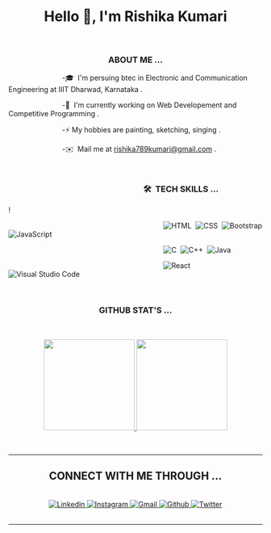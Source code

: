 <h1 align="center">Hello 👋, I'm Rishika Kumari</h1>
<br>
<h3 align="center">ABOUT ME ...</h3>
 
&nbsp;&nbsp;&nbsp;&nbsp;&nbsp;&nbsp;&nbsp;&nbsp;&nbsp;&nbsp;&nbsp;&nbsp;&nbsp;&nbsp; &nbsp;&nbsp;&nbsp;&nbsp;&nbsp;&nbsp;&nbsp;&nbsp;&nbsp;&nbsp;&nbsp;&nbsp;-🎓 &nbsp;I'm persuing btec in Electronic and Communication Engineering at IIIT Dharwad, Karnataka .

&nbsp;&nbsp;&nbsp;&nbsp;&nbsp;&nbsp;&nbsp;&nbsp;&nbsp;&nbsp;&nbsp;&nbsp;&nbsp;&nbsp;&nbsp;&nbsp;&nbsp;&nbsp;&nbsp;&nbsp;&nbsp;&nbsp;&nbsp;&nbsp;&nbsp;&nbsp;&nbsp;-🌱 &nbsp;I'm currently working on Web Developement and Competitive Programming .

&nbsp;&nbsp;&nbsp;&nbsp;&nbsp;&nbsp;&nbsp;&nbsp;&nbsp;&nbsp;&nbsp;&nbsp;&nbsp; &nbsp;&nbsp;&nbsp;&nbsp;&nbsp;&nbsp;&nbsp;&nbsp;&nbsp;&nbsp;&nbsp;&nbsp; -⚡ My hobbies are painting, sketching, singing .

&nbsp;&nbsp;&nbsp;&nbsp;&nbsp;&nbsp;&nbsp;&nbsp;&nbsp;&nbsp;&nbsp;&nbsp;&nbsp;&nbsp;&nbsp;&nbsp;&nbsp;&nbsp;&nbsp;&nbsp;&nbsp;&nbsp;&nbsp;&nbsp;&nbsp;&nbsp;&nbsp;-✉️ &nbsp;Mail me at rishika789kumari@gmail.com . 

 
 <br>


### &nbsp;&nbsp;&nbsp;&nbsp;&nbsp;&nbsp;&nbsp;&nbsp;&nbsp;&nbsp;&nbsp;&nbsp;&nbsp;&nbsp;&nbsp;&nbsp;&nbsp;&nbsp;&nbsp;&nbsp;&nbsp;&nbsp;&nbsp;&nbsp;&nbsp;&nbsp;&nbsp;&nbsp;&nbsp;&nbsp;&nbsp;&nbsp;&nbsp;&nbsp;&nbsp;&nbsp;&nbsp;&nbsp;&nbsp;&nbsp;&nbsp;&nbsp;&nbsp;&nbsp;&nbsp;&nbsp;&nbsp;&nbsp;&nbsp;&nbsp;&nbsp;&nbsp;&nbsp;&nbsp;&nbsp;&nbsp;&nbsp;&nbsp;&nbsp;&nbsp;&nbsp;&nbsp;&nbsp;&nbsp;&nbsp;&nbsp;&nbsp;&nbsp;&nbsp;🛠 &nbsp;TECH SKILLS ...
!

&nbsp;&nbsp;&nbsp;&nbsp;&nbsp;&nbsp;&nbsp;&nbsp;&nbsp;&nbsp;&nbsp;&nbsp;&nbsp;&nbsp;&nbsp;&nbsp;&nbsp;&nbsp;&nbsp;&nbsp;&nbsp;&nbsp;&nbsp;&nbsp;&nbsp;&nbsp;&nbsp;&nbsp;&nbsp;&nbsp;&nbsp;&nbsp;&nbsp;&nbsp;&nbsp;&nbsp;&nbsp;&nbsp;&nbsp;&nbsp;&nbsp;&nbsp;&nbsp;&nbsp;&nbsp;&nbsp;&nbsp;&nbsp;&nbsp;&nbsp;&nbsp;&nbsp;&nbsp;&nbsp;&nbsp;&nbsp;&nbsp;&nbsp;&nbsp;&nbsp;&nbsp;&nbsp;&nbsp;&nbsp;&nbsp;&nbsp;&nbsp;&nbsp;&nbsp;&nbsp;&nbsp;&nbsp;&nbsp;&nbsp;&nbsp;&nbsp;&nbsp;&nbsp;![HTML](https://img.shields.io/badge/-HTML-39B7CD?style=flat&logo=HTML5&logoColor=black)&nbsp;
![CSS](https://img.shields.io/badge/-CSS-F25278?style=flat&logo=CSS3&logoColor=black)&nbsp;
![Bootstrap](https://img.shields.io/badge/-Bootstrap-39B7CD?style=flat&logo=bootstrap&logoColor=black)
![JavaScript](https://img.shields.io/badge/-JavaScript-F25278?style=flat&logo=javascript&logoColor=black)&nbsp;

&nbsp;&nbsp;&nbsp;&nbsp;&nbsp;&nbsp;&nbsp;&nbsp;&nbsp;&nbsp;&nbsp;&nbsp;&nbsp;&nbsp;&nbsp;&nbsp;&nbsp;&nbsp;&nbsp;&nbsp;&nbsp;&nbsp;&nbsp;&nbsp;&nbsp;&nbsp;&nbsp;&nbsp;&nbsp;&nbsp;&nbsp;&nbsp;&nbsp;&nbsp;&nbsp;&nbsp;&nbsp;&nbsp;&nbsp;&nbsp;&nbsp;&nbsp;&nbsp;&nbsp;&nbsp;&nbsp;&nbsp;&nbsp;&nbsp;&nbsp;&nbsp;&nbsp;&nbsp;&nbsp;&nbsp;&nbsp;&nbsp;&nbsp;&nbsp;&nbsp;&nbsp;&nbsp;&nbsp;&nbsp;&nbsp;&nbsp;&nbsp;&nbsp;&nbsp;&nbsp;&nbsp;&nbsp;&nbsp;&nbsp;&nbsp;&nbsp;&nbsp;&nbsp;![C](https://img.shields.io/badge/-C-F25278?style=flat&logo=C&logoColor=black)&nbsp;
![C++](https://img.shields.io/badge/-C++-39B7CD?style=flat&logo=C%2B%2B&logoColor=black)&nbsp;
![Java](https://img.shields.io/badge/-Java-F25278?style=flat&logo=Java&logoColor=black)&nbsp;

&nbsp;&nbsp;&nbsp;&nbsp;&nbsp;&nbsp;&nbsp;&nbsp;&nbsp;&nbsp;&nbsp;&nbsp;&nbsp;&nbsp;&nbsp;&nbsp;&nbsp;&nbsp;&nbsp;&nbsp;&nbsp;&nbsp;&nbsp;&nbsp;&nbsp;&nbsp;&nbsp;&nbsp;&nbsp;&nbsp;&nbsp;&nbsp;&nbsp;&nbsp;&nbsp;&nbsp;&nbsp;&nbsp;&nbsp;&nbsp;&nbsp;&nbsp;&nbsp;&nbsp;&nbsp;&nbsp;&nbsp;&nbsp;&nbsp;&nbsp;&nbsp;&nbsp;&nbsp;&nbsp;&nbsp;&nbsp;&nbsp;&nbsp;&nbsp;&nbsp;&nbsp;&nbsp;&nbsp;&nbsp;&nbsp;&nbsp;&nbsp;&nbsp;&nbsp;&nbsp;&nbsp;&nbsp;&nbsp;&nbsp;&nbsp;&nbsp;&nbsp;&nbsp;![React](https://img.shields.io/badge/-React-39B7CD?style=flat&logo=react&logoColor=black)&nbsp;
![Visual Studio Code](https://img.shields.io/badge/-Visual%20Studio%20Code-F25278?style=flat&logo=visual-studio-code&logoColor=black)&nbsp;

 
 <br>
 
 <h3 align="center">GITHUB STAT'S ...</h3><br>
 <p align="center">
<a href="https://github.com/rishikak512">
  <img height="180em" src="https://github-readme-stats-eight-theta.vercel.app/api?username=rishika789&show_icons=true&theme=dracula&include_all_commits=true&count_private=true"/>
  <img height="180em" src="https://github-readme-stats-eight-theta.vercel.app/api/top-langs/?username=rishika789&layout=compact&langs_count=8&theme=dracula"/>
</a>
</p><br>






<hr>
<h2 align="center">CONNECT WITH ME THROUGH ...</h2><br>
<div align="center" >
  
<a href="https://www.linkedin.com/in/rishika-kumari-b58855202/">
  <img
    alt="Linkedin"
    src="https://img.shields.io/badge/Linkedin-F25278?logo=linkedin&logoColor=black&style=for-the-badge"
  />
</a>



<a href="https://www.instagram.com/rishika_789_/">
  <img
    alt="Instagram"
    src="https://img.shields.io/badge/Instagram-39B7CD?logo=Instagram&logoColor=black&style=for-the-badge"
  />
</a>
  <a href="mailto:rishika789kumari@gmail.com">
  <img
    alt="Gmail"
    src="https://img.shields.io/badge/Gmail-F25278?logo=Gmail&logoColor=black&style=for-the-badge"
  />
</a>
  <a href="https://github.com/rishika789">
  <img
    alt="Github"
    src="https://img.shields.io/badge/github-39B7CD?logo=github&logoColor=black&style=for-the-badge"
  />
</a>
<a href="https://twitter.com/Rishika41221774">
  <img
    alt="Twitter"
    src="https://img.shields.io/badge/Twitter-F25278?logo=twitter&logoColor=black&style=for-the-badge"
  />
</a>
  
  </div> 
  <br/>
  <p align="center">
</p>
<hr>
